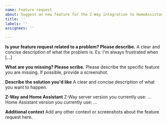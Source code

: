 ```yaml
---
name: Feature request
about: Suggest an new feature for the Z-Way integration to HomeAssistant
title: ''
labels: ''
assignees: ''

---
```


**Is your feature request related to a problem? Please describe.**
A clear and concise description of what the problem is. Ex. I'm always frustrated when [...]

**What are you missing? Please scribe.**
Please describe the specific feature you are missing. If possible, provide a screenshot.

**Describe the solution you'd like**
A clear and concise description of what you want to happen.

**Z-Way and Home Assistant**
Z-Way server version you currently use: ...
Home Assistant version you currently use: ...

**Additional context**
Add any other context or screenshots about the feature request here.
